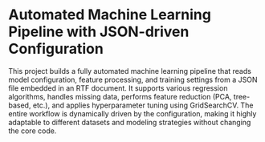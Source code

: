 # Automated Machine Learning Pipeline with JSON-driven Configuration
This project builds a fully automated machine learning pipeline that reads model configuration, feature processing, and training settings from a JSON file embedded in an RTF document. It supports various regression algorithms, handles missing data, performs feature reduction (PCA, tree-based, etc.), and applies hyperparameter tuning using GridSearchCV. The entire workflow is dynamically driven by the configuration, making it highly adaptable to different datasets and modeling strategies without changing the core code.

